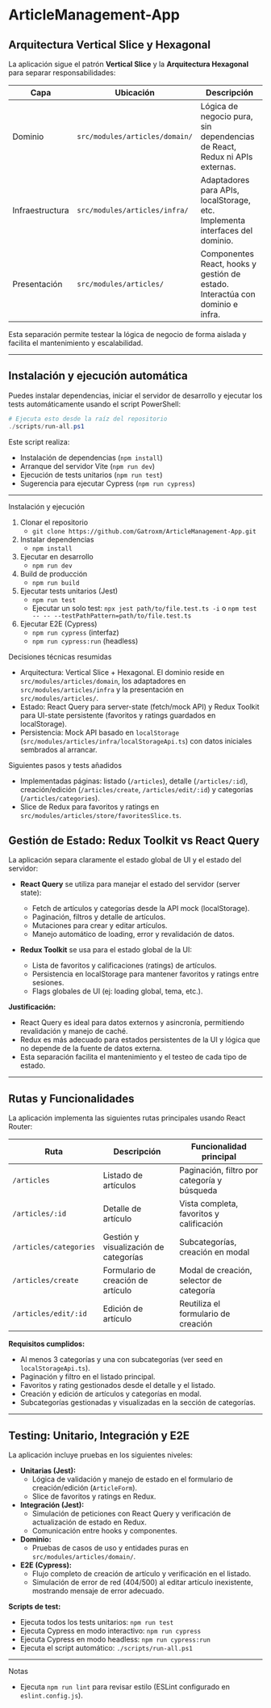 # ArticleManagement-App

## Arquitectura Vertical Slice y Hexagonal

La aplicación sigue el patrón **Vertical Slice** y la **Arquitectura Hexagonal** para separar responsabilidades:

| Capa            | Ubicación                                 | Descripción                                                                 |
|-----------------|-------------------------------------------|-----------------------------------------------------------------------------|
| Dominio         | `src/modules/articles/domain/`            | Lógica de negocio pura, sin dependencias de React, Redux ni APIs externas.  |
| Infraestructura | `src/modules/articles/infra/`             | Adaptadores para APIs, localStorage, etc. Implementa interfaces del dominio.|
| Presentación    | `src/modules/articles/`                   | Componentes React, hooks y gestión de estado. Interactúa con dominio e infra.|

Esta separación permite testear la lógica de negocio de forma aislada y facilita el mantenimiento y escalabilidad.

---

## Instalación y ejecución automática

Puedes instalar dependencias, iniciar el servidor de desarrollo y ejecutar los tests automáticamente usando el script PowerShell:

```powershell
# Ejecuta esto desde la raíz del repositorio
./scripts/run-all.ps1
```

Este script realiza:
- Instalación de dependencias (`npm install`)
- Arranque del servidor Vite (`npm run dev`)
- Ejecución de tests unitarios (`npm run test`)
- Sugerencia para ejecutar Cypress (`npm run cypress`)

---

Instalación y ejecución

1. Clonar el repositorio
   - `git clone https://github.com/Gatroxm/ArticleManagement-App.git`
2. Instalar dependencias
   - `npm install`
3. Ejecutar en desarrollo
   - `npm run dev`
4. Build de producción
   - `npm run build`
5. Ejecutar tests unitarios (Jest)
   - `npm run test`
   - Ejecutar un solo test: `npx jest path/to/file.test.ts -i` o `npm test -- -- --testPathPattern=path/to/file.test.ts`
6. Ejecutar E2E (Cypress)
   - `npm run cypress` (interfaz)
   - `npm run cypress:run` (headless)

Decisiones técnicas resumidas
- Arquitectura: Vertical Slice + Hexagonal. El dominio reside en `src/modules/articles/domain`, los adaptadores en `src/modules/articles/infra` y la presentación en `src/modules/articles/`.
- Estado: React Query para server-state (fetch/mock API) y Redux Toolkit para UI-state persistente (favoritos y ratings guardados en localStorage).
- Persistencia: Mock API basado en `localStorage` (`src/modules/articles/infra/localStorageApi.ts`) con datos iniciales sembrados al arrancar.

Siguientes pasos y tests añadidos
- Implementadas páginas: listado (`/articles`), detalle (`/articles/:id`), creación/edición (`/articles/create`, `/articles/edit/:id`) y categorías (`/articles/categories`).
- Slice de Redux para favoritos y ratings en `src/modules/articles/store/favoritesSlice.ts`.

## Gestión de Estado: Redux Toolkit vs React Query

La aplicación separa claramente el estado global de UI y el estado del servidor:

- **React Query** se utiliza para manejar el estado del servidor (server state):
  - Fetch de artículos y categorías desde la API mock (localStorage).
  - Paginación, filtros y detalle de artículos.
  - Mutaciones para crear y editar artículos.
  - Manejo automático de loading, error y revalidación de datos.

- **Redux Toolkit** se usa para el estado global de la UI:
  - Lista de favoritos y calificaciones (ratings) de artículos.
  - Persistencia en localStorage para mantener favoritos y ratings entre sesiones.
  - Flags globales de UI (ej: loading global, tema, etc.).

**Justificación:**
- React Query es ideal para datos externos y asincronía, permitiendo revalidación y manejo de caché.
- Redux es más adecuado para estados persistentes de la UI y lógica que no depende de la fuente de datos externa.
- Esta separación facilita el mantenimiento y el testeo de cada tipo de estado.

---

## Rutas y Funcionalidades

La aplicación implementa las siguientes rutas principales usando React Router:

| Ruta                   | Descripción                                      | Funcionalidad principal                       |
|------------------------|--------------------------------------------------|-----------------------------------------------|
| `/articles`            | Listado de artículos                             | Paginación, filtro por categoría y búsqueda   |
| `/articles/:id`        | Detalle de artículo                              | Vista completa, favoritos y calificación      |
| `/articles/categories` | Gestión y visualización de categorías            | Subcategorías, creación en modal              |
| `/articles/create`     | Formulario de creación de artículo                | Modal de creación, selector de categoría      |
| `/articles/edit/:id`   | Edición de artículo                              | Reutiliza el formulario de creación           |

**Requisitos cumplidos:**
- Al menos 3 categorías y una con subcategorías (ver seed en `localStorageApi.ts`).
- Paginación y filtro en el listado principal.
- Favoritos y rating gestionados desde el detalle y el listado.
- Creación y edición de artículos y categorías en modal.
- Subcategorías gestionadas y visualizadas en la sección de categorías.

---

## Testing: Unitario, Integración y E2E

La aplicación incluye pruebas en los siguientes niveles:

- **Unitarias (Jest):**
  - Lógica de validación y manejo de estado en el formulario de creación/edición (`ArticleForm`).
  - Slice de favoritos y ratings en Redux.
- **Integración (Jest):**
  - Simulación de peticiones con React Query y verificación de actualización de estado en Redux.
  - Comunicación entre hooks y componentes.
- **Dominio:**
  - Pruebas de casos de uso y entidades puras en `src/modules/articles/domain/`.
- **E2E (Cypress):**
  - Flujo completo de creación de artículo y verificación en el listado.
  - Simulación de error de red (404/500) al editar artículo inexistente, mostrando mensaje de error adecuado.

**Scripts de test:**
- Ejecuta todos los tests unitarios: `npm run test`
- Ejecuta Cypress en modo interactivo: `npm run cypress`
- Ejecuta Cypress en modo headless: `npm run cypress:run`
- Ejecuta el script automático: `./scripts/run-all.ps1`

---

Notas
- Ejecuta `npm run lint` para revisar estilo (ESLint configurado en `eslint.config.js`).
